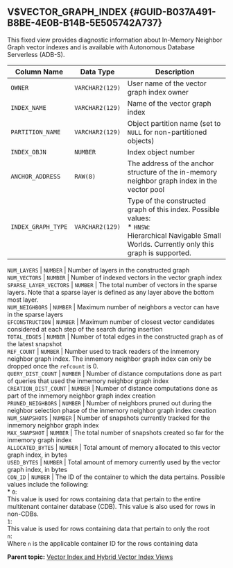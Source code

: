 ## V$VECTOR_GRAPH_INDEX {#GUID-B037A491-B8BE-4E0B-B14B-5E505742A737}

This fixed view provides diagnostic information about In-Memory Neighbor Graph vector indexes and is available with Autonomous Database Serverless (ADB-S).

Column Name | Data Type | Description  
---|---|---  
`OWNER` |  `VARCHAR2(129)` |  User name of the vector graph index owner  
`INDEX_NAME` |  `VARCHAR2(129)` |  Name of the vector graph index  
`PARTITION_NAME` |  `VARCHAR2(129)` |  Object partition name (set to `NULL` for non-partitioned objects)   
`INDEX_OBJN` |  `NUMBER` |  Index object number  
`ANCHOR_ADDRESS` |  `RAW(8)` |  The address of the anchor structure of the in-memory neighbor graph index in the vector pool  
`INDEX_GRAPH_TYPE` |  `VARCHAR2(129)` |  Type of the constructed graph of this index. Possible values: <br>* `HNSW`: <br>Hierarchical Navigable Small Worlds. Currently only this graph is supported. 

  
`NUM_LAYERS` |  `NUMBER` |  Number of layers in the constructed graph  
`NUM_VECTORS` |  `NUMBER` |  Number of indexed vectors in the vector graph index  
`SPARSE_LAYER_VECTORS` |  `NUMBER` |  The total number of vectors in the sparse layers. Note that a sparse layer is defined as any layer above the bottom most layer.  
`NUM_NEIGHBORS` |  `NUMBER` |  Maximum number of neighbors a vector can have in the sparse layers  
`EFCONSTRUCTION` |  `NUMBER` |  Maximum number of closest vector candidates considered at each step of the search during insertion  
`TOTAL_EDGES` |  `NUMBER` |  Number of total edges in the constructed graph as of the latest snapshot  
`REF_COUNT` | `NUMBER` |  Number used to track readers of the inmemory neighbor graph index. The inmemory neighbor graph index can only be dropped once the `refcount` is 0\.   
`QUERY_DIST_COUNT` |  `NUMBER` |  Number of distance computations done as part of queries that used the inmemory neighbor graph index  
`CREATION_DIST_COUNT` |  `NUMBER` |  Number of distance computations done as part of the inmemory neighbor graph index creation  
`PRUNED_NEIGHBORS` |  `NUMBER` |  Number of neighbors pruned out during the neighbor selection phase of the inmemory neighbor graph index creation  
`NUM_SNAPSHOTS` |  `NUMBER` |  Number of snapshots currently tracked for the inmemory neighbor graph index  
`MAX_SNAPSHOT` |  `NUMBER` |  The total number of snapshots created so far for the inmemory graph index  
`ALLOCATED_BYTES` |  `NUMBER` |  Total amount of memory allocated to this vector graph index, in bytes  
`USED_BYTES` |  `NUMBER` |  Total amount of memory currently used by the vector graph index, in bytes  
`CON_ID` |  `NUMBER` |  The ID of the container to which the data pertains. Possible values include the following: <br>* `0`: <br>This value is used for rows containing data that pertain to the entire multitenant container database (CDB). This value is also used for rows in non-CDBs. <br>`1`: <br>This value is used for rows containing data that pertain to only the root <br>`n`: <br>Where `n` is the applicable container ID for the rows containing data   
  
**Parent topic:** [Vector Index and Hybrid Vector Index Views](vector-index-and-hybrid-vector-index-views.md)
